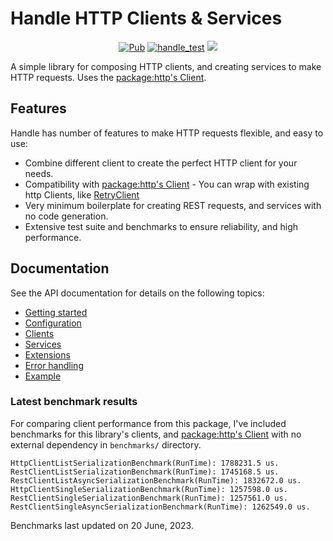 # Handle HTTP Clients & Services

<p align="center">
<a href="https://pub.dev/packages/handle"><img src="https://img.shields.io/pub/v/handle.svg" alt="Pub"></a>
<a href="https://github.com/predatorx7/handle/actions/workflows/handle_test.yaml"><img src="https://github.com/predatorx7/handle/actions/workflows/handle_test.yaml/badge.svg" alt="handle_test"></a>
<a href="https://codecov.io/gh/predatorx7/handle" >
<img src="https://codecov.io/gh/predatorx7/handle/branch/main/graph/badge.svg?token=FIQIP0GYHK"/>
</a>
</p>

A simple library for composing HTTP clients, and creating services to make HTTP requests. Uses the [package:http's Client](https://pub.dev/documentation/http/latest/http/Client-class.html).

## Features

Handle has number of features to make HTTP requests flexible, and easy to use:

- Combine different client to create the perfect HTTP client for your needs.
- Compatibility with [package:http's Client](https://pub.dev/documentation/http/latest/http/Client-class.html) - You can wrap with existing http Clients, like [RetryClient](https://pub.dev/documentation/http/latest/retry/RetryClient-class.html)
- Very minimum boilerplate for creating REST requests, and services with no code generation.
- Extensive test suite and benchmarks to ensure reliability, and high performance.

## Documentation
See the API documentation for details on the following topics:

- [Getting started](https://pub.dev/documentation/handle/latest/topics/Get%20started-topic.html)
- [Configuration](https://pub.dev/documentation/handle/latest/topics/Configuration-topic.html)
- [Clients](https://pub.dev/documentation/handle/latest/topics/Clients-topic.html)
- [Services](https://pub.dev/documentation/handle/latest/topics/Services-topic.html)
- [Extensions](https://pub.dev/documentation/handle/latest/topics/Extensions-topic.html)
- [Error handling](https://pub.dev/documentation/handle/latest/topics/Error%20handling-topic.html)
- [Example](https://pub.dev/packages/handle/example)

<!-- ## Migration guides

- [Migrating to 1.0](https://pub.dev/documentation/handle/latest/topics/breaking-changes-v1-topic.html) -->

### Latest benchmark results

For comparing client performance from this package, I've included benchmarks for this library's clients, and [package:http's Client](https://pub.dev/documentation/http/latest/http/Client-class.html) with no external dependency in `benchmarks/` directory.

```
HttpClientListSerializationBenchmark(RunTime): 1788231.5 us.
RestClientListSerializationBenchmark(RunTime): 1745168.5 us.
RestClientListAsyncSerializationBenchmark(RunTime): 1832672.0 us.
HttpClientSingleSerializationBenchmark(RunTime): 1257598.0 us.
RestClientSingleSerializationBenchmark(RunTime): 1257561.0 us.
RestClientSingleAsyncSerializationBenchmark(RunTime): 1262549.0 us.
```

Benchmarks last updated on 20 June, 2023.
